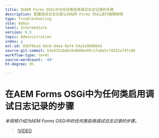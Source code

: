 ```yaml
---
title: 在AEM Forms OSGi中为任何类启用调试日志记录的步骤
description: 配置调试日志记录以对AEM Forms OSGi进行故障排除
type: Troubleshooting
role: Admin
level: Intermediate
version: 6.5
topic: Administration
index: y
exl-id: 92bf6bad-4dc0-44aa-9af4-54a3a9088643
source-git-commit: b3e9251bdb18a008be95c1fa9e5c79252a74fc98
workflow-type: tm+mt
source-wordcount: '49'
ht-degree: 0%

---
```


# 在AEM Forms OSGi中为任何类启用调试日志记录的步骤

*本视频介绍为AEM Forms OSGi中的任何类启用调试日志记录的步骤。*

>[!VIDEO](https://video.tv.adobe.com/v/335521?quality=12&learn=on)
